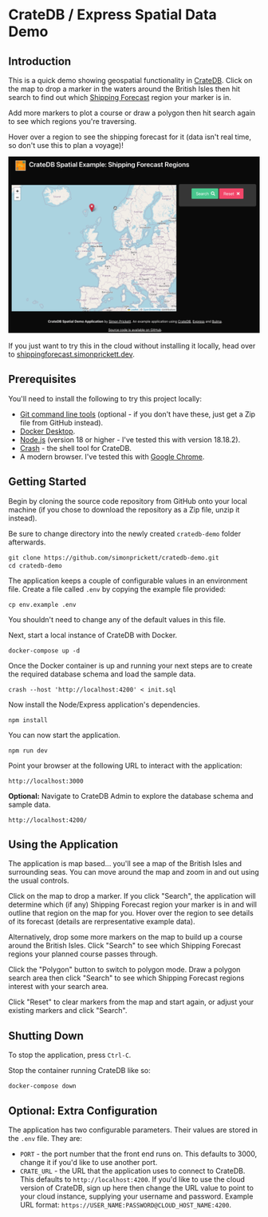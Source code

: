# CrateDB / Express Spatial Data Demo

## Introduction  

This is a quick demo showing geospatial functionality in [CrateDB](https://cratedb.com/).  Click on the map to drop a marker in the waters around the British Isles then hit search to find out which [Shipping Forecast](https://en.wikipedia.org/wiki/Shipping_Forecast) region your marker is in.  

Add more markers to plot a course or draw a polygon then hit search again to see which regions you're traversing.  

Hover over a region to see the shipping forecast for it (data isn't real time, so don't use this to plan a voyage)!

![Demo showing an example polygon search](shippingforecast.gif)

If you just want to try this in the cloud without installing it locally, head over to [shippingforecast.simonprickett.dev](https://shippingforecast.simonprickett.dev/).

## Prerequisites

You'll need to install the following to try this project locally:

- [Git command line tools](https://git-scm.com/downloads) (optional - if you don't have these, just get a Zip file from GitHub instead).
- [Docker Desktop](https://www.docker.com/products/docker-desktop/).
- [Node.js](https://nodejs.org/) (version 18 or higher - I've tested this with version 18.18.2).
- [Crash](https://cratedb.com/docs/crate/crash/en/latest/getting-started.html#installation) - the shell tool for CrateDB.
- A modern browser.  I've tested this with [Google Chrome](https://www.google.com/chrome/).

## Getting Started

Begin by cloning the source code repository from GitHub onto your local machine (if you chose to download the repository as a Zip file, unzip it instead).  

Be sure to change directory into the newly created `cratedb-demo` folder afterwards.

```shell 
git clone https://github.com/simonprickett/cratedb-demo.git
cd cratedb-demo
```

The application keeps a couple of configurable values in an environment file.  Create a file called `.env` by copying the example file provided:

```shell
cp env.example .env
```

You shouldn't need to change any of the default values in this file.

Next, start a local instance of CrateDB with Docker.

```shell
docker-compose up -d
```

Once the Docker container is up and running your next steps are to create the required database schema and load the sample data.

```shell
crash --host 'http://localhost:4200' < init.sql
```

Now install the Node/Express application's dependencies.

```shell
npm install
```

You can now start the application.

```shell
npm run dev
```

Point your browser at the following URL to interact with the application:

```
http://localhost:3000
```

**Optional:** Navigate to CrateDB Admin to explore the database schema and sample data.

```
http://localhost:4200/
```

## Using the Application

The application is map based... you'll see a map of the British Isles and surrounding seas.  You can move around the map and zoom in and out using the usual controls.

Click on the map to drop a marker. If you click "Search", the application will determine which (if any) Shipping Forecast region your marker is in and will outline that region on the map for you.  Hover over the region to see details of its forecast (details are rerpresentative example data).

Alternatively, drop some more markers on the map to build up a course around the British Isles.  Click "Search" to see which Shipping Forecast regions your planned course passes through.  

Click the "Polygon" button to switch to polygon mode.  Draw a polygon search area then click "Search" to see which Shipping Forecast regions interest with your search area.

Click "Reset" to clear markers from the map and start again, or adjust your existing markers and click "Search".

## Shutting Down

To stop the application, press `Ctrl-C`.

Stop the container running CrateDB like so:

```
docker-compose down
```

## Optional: Extra Configuration

The application has two configurable parameters.  Their values are stored in the `.env` file.  They are:

* `PORT` - the port number that the front end runs on.  This defaults to 3000, change it if you'd like to use another port.
* `CRATE_URL` - the URL that the application uses to connect to CrateDB.  This defaults to `http://localhost:4200`.  If you'd like to use the cloud version of CrateDB, sign up here then change the URL value to point to your cloud instance, supplying your username and password.  Example URL format: ```https://USER_NAME:PASSWORD@CLOUD_HOST_NAME:4200```.
